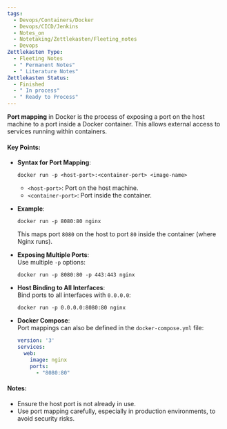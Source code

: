 ```yaml
---
tags:
  - Devops/Containers/Docker
  - Devops/CICD/Jenkins
  - Notes_on
  - Notetaking/Zettlekasten/Fleeting_notes
  - Devops
Zettlekasten Type:
  - Fleeting Notes
  - " Permanent Notes"
  - " Literature Notes"
Zettlekasten Status:
  - Finished
  - " In process"
  - " Ready to Process"
---
```


**Port mapping** in Docker is the process of exposing a port on the host machine to a port inside a Docker container. This allows external access to services running within containers.

#### Key Points:

- **Syntax for Port Mapping**:
    
    ```
    docker run -p <host-port>:<container-port> <image-name>
    ```
    
    - `<host-port>`: Port on the host machine.
    - `<container-port>`: Port inside the container.
- **Example**:
    
    ```
    docker run -p 8080:80 nginx
    ```
    
    This maps port `8080` on the host to port `80` inside the container (where Nginx runs).
    
- **Exposing Multiple Ports**:  
    Use multiple `-p` options:
    
    ```
    docker run -p 8080:80 -p 443:443 nginx
    ```
    
- **Host Binding to All Interfaces**:  
    Bind ports to all interfaces with `0.0.0.0`:
    
    ```
    docker run -p 0.0.0.0:8080:80 nginx
    ```
    
- **Docker Compose**:  
    Port mappings can also be defined in the `docker-compose.yml` file:
    
    ```yaml
    version: '3'
    services:
      web:
        image: nginx
        ports:
          - "8080:80"
    ```
    

#### Notes:

- Ensure the host port is not already in use.
- Use port mapping carefully, especially in production environments, to avoid security risks.